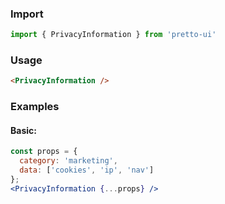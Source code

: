 ### Import
```js static
import { PrivacyInformation } from 'pretto-ui'
```

### Usage
```html
<PrivacyInformation />
```

### Examples
#### Basic:
```jsx
const props = {
  category: 'marketing',
  data: ['cookies', 'ip', 'nav']
};
<PrivacyInformation {...props} />
```
